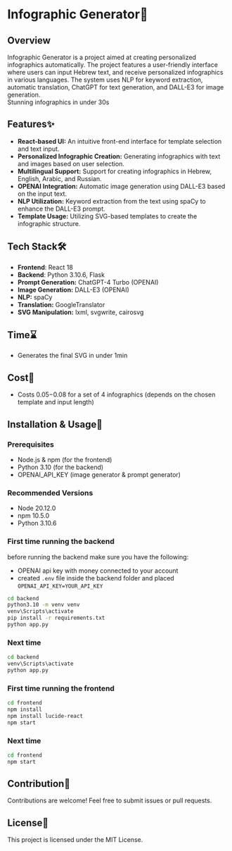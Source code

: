 # Infographic Generator🎨

## Overview
Infographic Generator is a project aimed at creating personalized infographics automatically. The project features a user-friendly interface where users can input Hebrew text, and receive personalized infographics in various languages. The system uses NLP for keyword extraction, automatic translation, ChatGPT for text generation, and DALL-E3 for image generation.<br>
Stunning infographics in under 30s

## Features✨
- **React-based UI:** An intuitive front-end interface for template selection and text input.
- **Personalized Infographic Creation:** Generating infographics with text and images based on user selection.
- **Multilingual Support:** Support for creating infographics in Hebrew, English, Arabic, and Russian.
- **OPENAI Integration:** Automatic image generation using DALL-E3 based on the input text.
- **NLP Utilization:** Keyword extraction from the text using spaCy to enhance the DALL-E3 prompt.
- **Template Usage:** Utilizing SVG-based templates to create the infographic structure.

## Tech Stack🛠️
- **Frontend**: React 18
- **Backend**: Python 3.10.6, Flask
- **Prompt Generation:** ChatGPT-4 Turbo (OPENAI)
- **Image Generation:** DALL-E3 (OPENAI)
- **NLP:** spaCy
- **Translation:** GoogleTranslator
- **SVG Manipulation:** lxml, svgwrite, cairosvg

## Time⌛
- Generates the final SVG in under 1min
## Cost💸
- Costs $0.05-$0.08 for a set of 4 infographics (depends on the chosen template and input length)

## Installation & Usage🚀
### Prerequisites
- Node.js & npm (for the frontend)
- Python 3.10 (for the backend)
- OPENAI_API_KEY (image generator & prompt generator)
### Recommended Versions
- Node 20.12.0
- npm 10.5.0
- Python 3.10.6

### First time running the backend
before running the backend make sure you have the following:
- OPENAI api key with money connected to your account
- created `.env` file inside the backend folder and placed `OPENAI_API_KEY=YOUR_API_KEY`
```sh
cd backend
python3.10 -m venv venv
venv\Scripts\activate
pip install -r requirements.txt
python app.py
```
### Next time
```sh
cd backend
venv\Scripts\activate
python app.py
```

### First time running the frontend
```sh
cd frontend
npm install
npm install lucide-react
npm start
```
### Next time
```sh
cd frontend
npm start
```

## Contribution🤝
Contributions are welcome! Feel free to submit issues or pull requests.

## License📄
This project is licensed under the MIT License.
